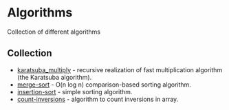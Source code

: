 # Algorithms
Collection of different algorithms

## Collection
* [karatsuba_multiply](https://github.com/TheStigger/algorithms/blob/master/karatsuba_multiply.py) - recursive realization of fast multiplication algorithm (the Karatsuba algorithm).
* [merge-sort](https://github.com/TheStigger/algorithms/blob/master/merge-sort.py) - O(n log n) comparison-based sorting algorithm.
* [insertion-sort](https://github.com/TheStigger/algorithms/blob/master/insertion-sort.py) - simple sorting algorithm.
* [count-inversions](https://github.com/TheStigger/algorithms/blob/master/count-inversions.py) - algorithm to count inversions in array.
